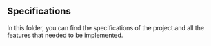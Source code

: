 ## Specifications
In this folder, you can find the specifications of the project and all the features that needed to be implemented.
